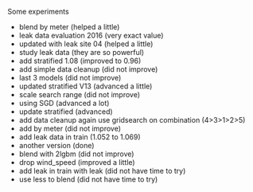Some experiments  

- blend by meter (helped a little)
- leak data evaluation 2016 (very exact value)
- updated with leak site 04 (helped a little)
- study leak data (they are so powerful)
- add stratified 1.08 (improved to 0.96)
- add simple data cleanup (did not improve)
- last 3 models (did not improve)
- updated stratified V13 (advanced a little)
- scale search range (did not improve)
- using SGD (advanced a lot)
- update stratified (advanced)
- add data cleanup again use gridsearch on combination (4>3>1>2>5)
- add by meter (did not improve)
- add leak data in train (1.052 to 1.069)
- another version (done)
- blend with 2lgbm (did not improve)
- drop wind_speed (improved a little)
- add leak in train with leak (did not have time to try)
- use less to blend (did not have time to try)
